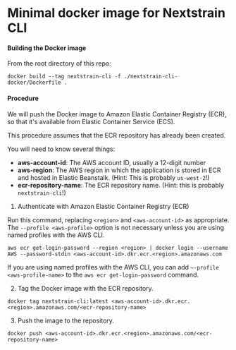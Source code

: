 # Minimal docker image for Nextstrain CLI

#### Building the Docker image

From the root directory of this repo:

```
docker build --tag nextstrain-cli -f ./nextstrain-cli-docker/Dockerfile .
```

#### Procedure
We will push the Docker image to Amazon Elastic Container Registry (ECR), so that it's available from Elastic Container Service (ECS).

This procedure assumes that the ECR repository has already been created.

You will need to know several things:

- **aws-account-id**: The AWS account ID, usually a 12-digit number
- **aws-region**: The AWS region in which the application is stored in ECR and hosted in Elastic Beanstalk. (Hint: This is probably `us-west-2`!)
- **ecr-repository-name**: The ECR repository name. (Hint: this is probably `nextstrain-cli`!)

1. Authenticate with Amazon Elastic Container Registry (ECR)

  Run this command, replacing `<region>` and `<aws-account-id>` as appropriate. The `--profile <aws-profile>` option is not necessary unless you are using named profiles with the AWS CLI.

  ```
  aws ecr get-login-password --region <region> | docker login --username AWS --password-stdin <aws-account-id>.dkr.ecr.<region>.amazonaws.com
  ```

  If you are using named profiles with the AWS CLI, you can add `—-profile <aws-profile-name>` to the `aws ecr get-login-password` command.
  
2. Tag the Docker image with the ECR repository.

  ```
  docker tag nextstrain-cli:latest <aws-account-id>.dkr.ecr.<region>.amazonaws.com/<ecr-repository-name>
  ```
3. Push the image to the repository.

  ```
  docker push <aws-account-id>.dkr.ecr.<region>.amazonaws.com/<ecr-repository-name>
  ```
